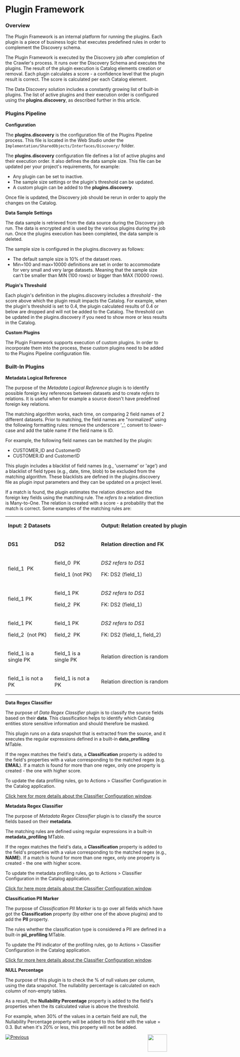 <web>

# Plugin Framework

### Overview

The Plugin Framework is an internal platform for running the plugins. Each plugin is a piece of business logic that executes predefined rules in order to complement the Discovery schema. 

The Plugin Framework is executed by the Discovery job after completion of the Crawler's process. It runs over the Discovery Schema and executes the plugins. The result of the plugin execution is Catalog elements creation or removal. Each plugin calculates a score - a confidence level that the plugin result is correct. The score is calculated per each Catalog element.

The Data Discovery solution includes a constantly growing list of built-in plugins. The list of active plugins and their execution order is configured using the **plugins.discovery**, as described further in this article.

### Plugins Pipeline

**Configuration**

The **plugins.discovery** is the configuration file of the Plugins Pipeline process. This file is located in the Web Studio under the ```Implementation/SharedObjects/Interfaces/Discovery/``` folder.

The **plugins.discovery** configuration file defines a list of active plugins and their execution order. It also defines the data sample size. This file can be updated per your project's requirements, for example: 

* Any plugin can be set to inactive.
* The sample size settings or the plugin's threshold can be updated.
* A custom plugin can be added to the **plugins.discovery**. 

Once file is updated, the Discovery job should be rerun in order to apply the changes on the Catalog.

**Data Sample Settings**

The data sample is retrieved from the data source during the Discovery job run. The data is encrypted and is used by the various plugins during the job run. Once the plugins execution has been completed, the data sample is deleted.

The sample size is configured in the plugins.discovery as follows:

* The default sample size is 10% of the dataset rows.
* Min=100 and max=10000 definitions are set in order to accommodate for very small and very large datasets. Meaning that the sample size can’t be smaller than MIN (100 rows) or bigger than MAX (10000 rows).

**Plugin's Threshold**

Each plugin's definition in the plugins.discovery includes a *threshold* - the score above which the plugin result impacts the Catalog. For example, when the plugin's threshold is set to 0.4, the plugin calculated results of 0.4 or below are dropped and will not be added to the Catalog. The threshold can be updated in the plugins.discovery if you need to show more or less results in the Catalog. 

**Custom Plugins**

The Plugin Framework supports execution of custom plugins. In order to incorporate them into the process, these custom plugins need to be added to the Plugins Pipeline configuration file.

### Built-In Plugins

**Metadata Logical Reference**

The purpose of the *Metadata Logical Reference* plugin is to identify possible foreign key references between datasets and to create *refers to* relations. It is useful when for example a source doesn't have predefined foreign key relations. 

The matching algorithm works, each time, on comparing 2 field names of 2 different datasets. Prior to matching, the field names are "normalized" using the following formatting rules: remove the underscore ‘_’, convert to lower-case and add the table name if the field name is ID. 

For example, the following field names can be matched by the plugin:

* CUSTOMER_ID and CustomerID
* CUSTOMER.ID and CustomerID

This plugin includes a blacklist of field names (e.g., 'username' or 'age') and a blacklist of field types (e.g., date, time, blob) to be excluded from the matching algorithm. These blacklists are defined in the plugins.discovery file as plugin input parameters and they can be updated on a project level.

If a match is found, the plugin estimates the relation direction and the foreign key fields using the matching rule. The *refers to* a relation direction is Many-to-One. The relation is created with a score - a probability that the match is correct. Some examples of the matching rules are:

<table style="width: 900px;">
<tbody>
<tr>
<td style="width: 125px;" colspan="2"><strong>Input: 2 Datasets</strong></td>
<td style="width: 650px;" colspan="2">
<p><strong>Output: Relation created by plugin</strong></p>
</td>
</tr>
<tr>
<td style="width: 125px;">
<p><strong>DS1</strong></p>
</td>
<td style="width: 125px;">
<p><strong>DS2</strong></p>
</td>
<td style="width: 600px;">
<p><strong>Relation direction and FK</strong></p>
</td>
<td style="width: 50px;">
<p><strong>Score</strong></p>
</td>
</tr>
<tr>
<td style="width: 141.016px;">
<p>field_1&nbsp; PK</p>
</td>
<td style="width: 141.016px;">
<p>field_0&nbsp; PK</p>
<p>field_1 (not PK)</p>
</td>
<td style="width: 190.531px;">
<p><em>DS2 refers to DS1</em></p>
<p>FK: DS2 (field_1)</p>
</td>
<td style="width: 49.4375px;">
<p>High</p>
</td>
</tr>
<tr>
<td style="width: 141.016px;">
<p>field_1 PK</p>
</td>
<td style="width: 141.016px;">
<p>field_1 PK</p>
<p>field_2&nbsp; PK</p>
</td>
<td style="width: 190.531px;">
<p><em>DS2 refers to DS1</em></p>
<p>FK: DS2 (field_1)</p>
</td>
<td style="width: 49.4375px;">
<p>High</p>
</td>
</tr>
<tr>
<td style="width: 141.016px;">
<p>field_1 PK</p>
<p>field_2&nbsp; (not PK)</p>
</td>
<td style="width: 141.016px;">
<p>field_1 PK</p>
<p>field_2&nbsp; PK</p>
</td>
<td style="width: 190.531px;">
<p><em>DS2 refers to DS1</em></p>
<p>FK: DS2 (field_1, field_2)</p>
</td>
<td style="width: 49.4375px;">
<p>High</p>
</td>
</tr>
<tr>
<td style="width: 141.016px;">
<p>field_1 is a single PK</p>
</td>
<td style="width: 141.016px;">
<p>field_1 is a single PK</p>
</td>
<td style="width: 190.531px;">
<p>Relation direction is random</p>
</td>
<td style="width: 49.4375px;">
<p>Low</p>
</td>
</tr>
<tr>
<td style="width: 141.016px;">
<p>field_1 is not a PK</p>
</td>
<td style="width: 141.016px;">
<p>field_1 is not a PK</p>
</td>
<td style="width: 190.531px;">
<p>Relation direction is random</p>
</td>
<td style="width: 49.4375px;">
<p>Low</p>
</td>
</tr>
</tbody>
</table>




**Data Regex Classifier**

The purpose of *Data Regex Classifier* plugin is to classify the source fields based on their **data**. This classification helps to identify which Catalog entities store sensitive information and should therefore be masked. 

This plugin runs on a data snapshot that is extracted from the source, and it executes the regular expressions defined in a built-in **data_profiling** MTable.

If the regex matches the field's data, a **Classification** property is added to the field's properties with a value corresponding to the matched regex (e.g. **EMAIL**). If a match is found for more than one regex, only one property is created - the one with higher score.

To update the data profiling rules, go to Actions > Classifier Configuration in the Catalog application. 

[Click here for more details about the Classifier Configuration window](05_catalog_app.md#classifier-configuration-window).

**Metadata Regex Classifier**

The purpose of *Metadata Regex Classifier* plugin is to classify the source fields based on their **metadata**. 

The matching rules are defined using regular expressions in a built-in **metadata_profiling** MTable. 

If the regex matches the field's data, a **Classification** property is added to the field's properties with a value corresponding to the matched regex (e.g., **NAME**). If a match is found for more than one regex, only one property is created - the one with higher score.

To update the metadata profiling rules, go to Actions > Classifier Configuration in the Catalog application. 

[Click for here more details about the Classifier Configuration window](05_catalog_app.md#classifier-configuration-window).

**Classification PII Marker**

The purpose of *Classification PII Marker* is to go over all fields which have got the **Classification** property (by either one of the above plugins)  and to add the **PII** property. 

The rules whether the classification type is considered a PII are defined in a built-in **pii_profiling** MTable. 

To update the PII indicator of the profiling rules, go to Actions > Classifier Configuration in the Catalog application. 

[Click for more here details about the Classifier Configuration window](05_catalog_app.md#classifier-configuration-window).

**NULL Percentage**

The purpose of this plugin is to check the % of null values per column, using the data snapshot. The nullability percentage is calculated on each column of non-empty tables. 

As a result, the **Nullability Percentage** property is added to the field's properties when the its calculated value is above the threshold. 

For example, when 30% of the values in a certain field are null, the Nullability Percentage property will be added to this field with the value = 0.3. But when it's 20% or less, this property will not be added.



[![Previous](/articles/images/Previous.png)](03_discovery_process.md)[<img align="right" width="60" height="54" src="/articles/images/Next.png">](04a_catalog_integration_with_fabric.md) 

</web>
